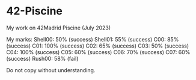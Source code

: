 # 42-Piscine
My work on 42Madrid Piscine (July 2023)

My marks:
Shell00:    50%      (success)
Shell01:    55%      (success)
C00:        85%      (success)
C01:        100%     (success)
C02:        65%      (success)
C03:        50%      (success)
C04:        100%     (success)
C05:        60%      (success)
C06:        70%      (success)
C07:        60%      (success)
Rush00:     58%      (fail)

Do not copy without understanding.
